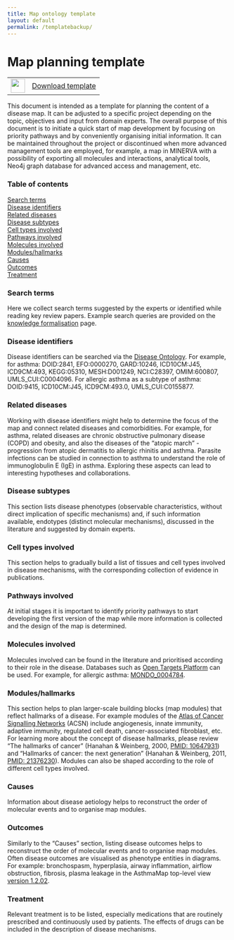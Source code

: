 ```yaml
---
title: Map ontology template
layout: default
permalink: /templatebackup/
---
```


# Map planning template

<!--
![[download](../downloads/template.docx)](../images/guidelines/docx_icon.svg){:width="28"} &nbsp; [Download template in .docx format](../downloads/template.docx)
-->

<table>
<tr>
<td style="width: 32px;" align="center"><a href="../downloads/template.docx"><img src="../images/guidelines/docx_icon.svg" style="width: 32px;"/></a></td>
<td style="vertical-align:middle"> <a href="../downloads/template.docx">Download template</a></td>
</tr>
</table>

This document is intended as a template for planning the content of a disease map. It can be adjusted to a specific project depending on the topic, objectives and input from domain experts. The overall purpose of this document is to initiate a quick start of map development by focusing on priority pathways and by conveniently organising initial information. It can be maintained throughout the project or discontinued when more advanced management tools are employed, for example, a map in MINERVA with a possibility of exporting all molecules and interactions, analytical tools, Neo4j graph database for advanced access and management, etc.

### Table of contents

[Search terms](#search-terms)  
[Disease identifiers](#disease-identifiers)  
[Related diseases](#related-diseases)  
[Disease subtypes](#disease-subtypes)  
[Cell types involved](#cell-types-involved)  
[Pathways involved](#pathways-involved)  
[Molecules involved](#molecules-involved)  
[Modules/hallmarks](#modules-hallmarks)  
[Causes](#causes)  
[Outcomes](#outcomes)  
[Treatment](#treatment)  

### Search terms

Here we collect search terms suggested by the experts or identified while reading key review papers. Example search queries are provided on the [knowledge formalisation](https://disease-maps.org/formalisation#pubmed-search) page.

### Disease identifiers

Disease identifiers can be searched via the [Disease Ontology](https://disease-ontology.org). For example, for asthma: DOID:2841, EFO:0000270, GARD:10246, ICD10CM:J45, ICD9CM:493, KEGG:05310, MESH:D001249, NCI:C28397, OMIM:600807, UMLS_CUI:C0004096. For allergic asthma as a subtype of asthma: DOID:9415, ICD10CM:J45, ICD9CM:493.0, UMLS_CUI:C0155877. 

### Related diseases

Working with disease identifiers might help to determine the focus of the map and connect related diseases and comorbidities. For example, for asthma, related diseases are chronic obstructive pulmonary disease (COPD) and obesity, and also the diseases of the “atopic march” - progression from atopic dermatitis to allergic rhinitis and asthma. Parasite infections can be studied in connection to asthma to understand the role of immunoglobulin E (IgE) in asthma. Exploring these aspects can lead to interesting hypotheses and collaborations.  

### Disease subtypes

This section lists disease phenotypes (observable characteristics, without direct implication of specific mechanisms) and, if such information available, endotypes (distinct molecular mechanisms), discussed in the literature and suggested by domain experts.

### Cell types involved

This section helps to gradually build a list of tissues and cell types involved in disease mechanisms, with the corresponding collection of evidence in publications.

### Pathways involved

At initial stages it is important to identify priority pathways to start developing the first version of the map while more information is collected and the design of the map is determined.

### Molecules involved  

Molecules involved can be found in the literature and prioritised according to their role in the disease. Databases such as [Open Targets Platform](https://platform.opentargets.org) can be used. For example, for allergic asthma: [MONDO_0004784](https://platform.opentargets.org/disease/MONDO_0004784/associations).

### Modules/hallmarks

This section helps to plan larger-scale building blocks (map modules) that reflect hallmarks of a disease. For example modules of the [Atlas of Cancer Signalling Networks](https://acsn.curie.fr/ACSN2/downloads.html) (ACSN) include angiogenesis, innate immunity, adaptive immunity, regulated cell death, cancer-associated fibroblast, etc. For learning more about the concept of disease hallmarks, please review “The hallmarks of cancer” (Hanahan & Weinberg, 2000, [PMID: 10647931](https://pubmed.ncbi.nlm.nih.gov/10647931/)) and “Hallmarks of cancer: the next generation” (Hanahan & Weinberg, 2011, [PMID: 21376230](https://pubmed.ncbi.nlm.nih.gov/21376230/)). Modules can also be shaped according to the role of different cell types involved.

### Causes

Information about disease aetiology helps to reconstruct the order of molecular events and to organise map modules.

### Outcomes

Similarly to the “Causes” section, listing disease outcomes helps to reconstruct the order of molecular events and to organise map modules. Often disease outcomes are visualised as phenotype entities in diagrams. For example: bronchospasm, hyperplasia, airway inflammation, airflow obstruction, fibrosis, plasma leakage in the AsthmaMap top-level view [version 1.2.02](https://asthma-map.org/ci3).

### Treatment

Relevant treatment is to be listed, especially medications that are routinely prescribed and continuously used by patients. The effects of drugs can be included in the description of disease mechanisms.
